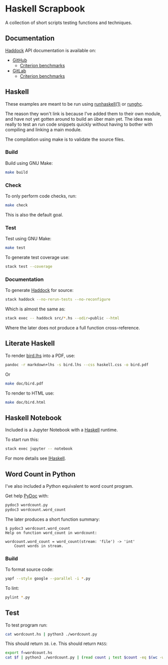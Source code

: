 # Haskell Scrapbook

A collection of short scripts testing functions and techniques.

## Documentation

[Haddock](https://www.haskell.org/haddock/doc/html/index.html) API
documentation is available on:

* [GitHub](https://frankhjung.github.io/haskell-scrapbook/)
  * [Criterion benchmarks](https://frankhjung.github.io/haskell-scrapbook/benchmark.html)
* [GitLab](https://frankhjung1.gitlab.io/haskell-scrapbook/)
  * [Criterion benchmarks](https://frankhjung1.gitlab.io/haskell-scrapbook/benchmark.html)

## Haskell

These examples are meant to be run using
[runhaskell(1)](https://manpages.debian.org/buster/ghc/runhaskell.1.html) or
[runghc](https://downloads.haskell.org/~ghc/latest/docs/html/users_guide/runghc.html).

The reason they won't link is because I've added them to their own module, and
have not yet gotten around to build an über main yet. The idea was really to
test an run code snippets quickly without having to bother with compiling and
linking a main module.

The compilation using make is to validate the source files.

### Build

Build using GNU Make:

```bash
make build
```

### Check

To only perform code checks, run:

```bash
make check
```

This is also the default goal.

### Test

Test using GNU Make:

```bash
make test
```

To generate test coverage use:

```bash
stack test --coverage
```

### Documentation

To generate [Haddock](https://www.haskell.org/haddock/doc/html/) for source:

```bash
stack haddock --no-rerun-tests --no-reconfigure
```

Which is almost the same as:

```bash
stack exec -- haddock src/*.hs --odir=public --html
```

Where the later does not produce a full function cross-reference.

## Literate Haskell

To render [bird.lhs](./bird.lhs) into a PDF, use:

```bash
pandoc -r markdown+lhs -s bird.lhs --css haskell.css -o bird.pdf
```

Or

```bash
make doc/bird.pdf
```

To render to HTML use:

```bash
make doc/bird.html
```

## Haskell Notebook

Included is a Jupyter Notebook with a
[Haskell](https://github.com/gibiansky/IHaskell) runtime.

To start run this:

```bash
stack exec jupyter -- notebook
```

For more details see [IHaskell](https://github.com/gibiansky/IHaskell).

## Word Count in Python

I've also included a Python equivalent to word count program.

Get help [PyDoc](https://docs.python.org/3/library/pydoc.html) with:

```bash
pydoc3 wordcount.py
pydoc3 wordcount.word_count
```

The later produces a short function summary:

```text
$ pydoc3 wordcount.word_count
Help on function word_count in wordcount:

wordcount.word_count = word_count(stream: 'file') -> 'int'
    Count words in stream.
```

### Build

To format source code:

```bash
yapf --style google --parallel -i *.py
```

To lint:

```bash
pylint *.py
```

## Test

To test program run:

```bash
cat wordcount.hs | python3 ./wordcount.py
```

This should return `38`. i.e. This should return `PASS`:

```bash
export f=wordcount.hs
cat $f | python3 ./wordcount.py | (read count ; test $count -eq $(wc -w $f | cut -d ' ' -f1 -) && echo "PASS")
```
